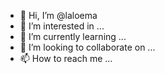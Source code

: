 - 👋 Hi, I’m @laloema
- 👀 I’m interested in ...
- 🌱 I’m currently learning ...
- 💞️ I’m looking to collaborate on ...
- 📫 How to reach me ...

<!---
laloema/laloema is a ✨ special ✨ repository because its `README.md` (this file) appears on your GitHub profile.
You can click the Preview link to take a look at your changes.
--->
